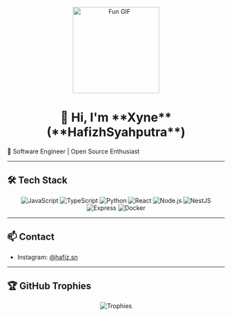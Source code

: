<!-- Fun GIF Section -->
<p align="center">
  <img src="https://media.giphy.com/media/3o7abB06u9bNzA8lu8/giphy.gif" width="200" alt="Fun GIF"/>
</p>

<!-- Header -->
<h1 align="center">👋 Hi, I'm **Xyne** (**HafizhSyahputra**)</h1>

🚀 Software Engineer | Open Source Enthusiast

---

## 🛠️ Tech Stack

<p align="center">
  <img src="https://img.shields.io/badge/JavaScript-F7DF1E?logo=javascript&logoColor=black" alt="JavaScript" />
  <img src="https://img.shields.io/badge/TypeScript-3178C6?logo=typescript&logoColor=white" alt="TypeScript" />
  <img src="https://img.shields.io/badge/Python-3776AB?logo=python&logoColor=white" alt="Python" />
  <img src="https://img.shields.io/badge/React-20232A?logo=react&logoColor=61DAFB" alt="React" />
  <img src="https://img.shields.io/badge/Node.js-339933?logo=node.js&logoColor=white" alt="Node.js" />
  <img src="https://img.shields.io/badge/NestJS-E0234E?logo=nestjs&logoColor=white" alt="NestJS" />
  <img src="https://img.shields.io/badge/Express-000000?logo=express&logoColor=white" alt="Express" />
  <img src="https://img.shields.io/badge/Docker-2496ED?logo=docker&logoColor=white" alt="Docker" />
</p>

---

## 📫 Contact

- Instagram: [@hafiz.sn](https://instagram.com/hafiz.sn)

---

## 🏆 GitHub Trophies

<p align="center">
  <img src="https://github-profile-trophy.vercel.app/?username=HafizhSyahputra&theme=onedark&row=2&column=4&margin-w=15&margin-h=15" alt="Trophies" />
</p>

